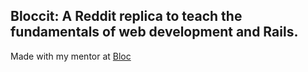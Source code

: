 ## Bloccit: A Reddit replica to teach the fundamentals of web development and Rails.

Made with my mentor at [Bloc](http://bloc.io)

